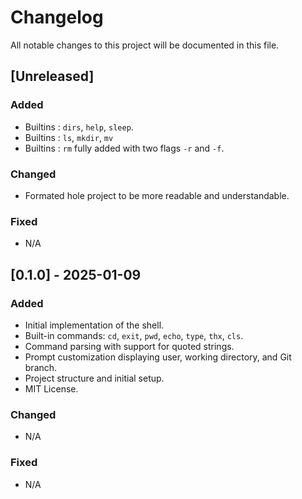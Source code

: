 # Changelog

All notable changes to this project will be documented in this file.

## [Unreleased]

### Added
- Builtins : `dirs`, `help`, `sleep`.
- Builtins : `ls`, `mkdir`, `mv`
- Builtins : `rm` fully added with two flags `-r` and `-f`.

### Changed
- Formated hole project to be more readable and understandable.

### Fixed
- N/A

## [0.1.0] - 2025-01-09

### Added
- Initial implementation of the shell.
- Built-in commands: `cd`, `exit`, `pwd`, `echo`, `type`, `thx`, `cls`.
- Command parsing with support for quoted strings.
- Prompt customization displaying user, working directory, and Git branch.
- Project structure and initial setup.
- MIT License.

### Changed
- N/A

### Fixed
- N/A

